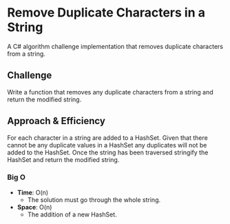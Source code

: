# Remove Duplicate Characters in a String
A C# algorithm challenge implementation that removes duplicate characters from a string.

## Challenge
Write a function that removes any duplicate characters from a string and return the modified string.

## Approach & Efficiency
For each character in a string are added to a HashSet. Given that there cannot be any duplicate values in a HashSet any duplicates will not be added to the HashSet. Once the string has been traversed stringify the HashSet and return the modified string. 

### Big O
- **Time**: O(n)
  - The solution must go through the whole string.
- **Space**: O(n)
  - The addition of a new HashSet.
